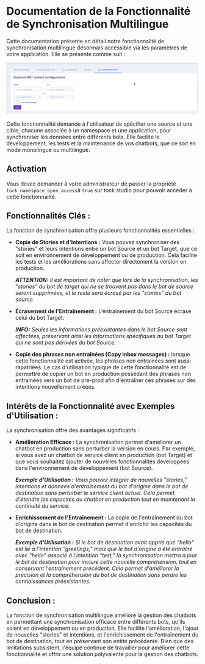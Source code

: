 # Documentation de la Fonctionnalité de Synchronisation Multilingue

Cette documentation présente en détail notre fonctionnalité de synchronisation multilingue désormais accessible via les paramètres de votre application. Elle se présente comme suit :

![Synchronization](../img/synchronization.png)

Cette fonctionnalité demande à l'utilisateur de spécifier une source et une cible, chacune associée à un namespace et une application, pour synchroniser les données entre différents bots. Elle facilite le développement, les tests et la maintenance de vos chatbots, que ce soit en mode monolingue ou multilingue.

## Activation

Vous devez demander à votre administrateur de passer la propriété `tock_namespace_open_access`à `true` sur tock studio pour pouvoir accéder à cette fonctionnalité.

## Fonctionnalités Clés :

La fonction de synchronisation offre plusieurs fonctionnalités essentielles :

- **Copie de Stories et d'Intentions :** Vous pouvez synchroniser des "stories" et leurs intentions entre un bot Source et un bot Target, que ce soit en environnement de développement ou de production. Cela facilite les tests et les améliorations sans affecter directement la version en production.

  _**ATTENTION:** Il est important de noter que lors de la synchronisation, les "stories" du bot de target qui ne se trouvent pas dans le bot de source seront supprimées, et le reste sera écrasé par les "stories" du bot source._

- **Écrasement de l'Entraînement :** L’entraînement du bot Source écrase celui du bot Target.

  _**INFO:** Seules les informations préexistantes dans le bot Source sont affectées, préservant ainsi les informations spécifiques au bot Target qui ne sont pas dérivées du bot Source._

- **Copie des phrases non entraînées (Copy inbox messages) :** lorsque cette fonctionnalité est activée, les phrases non entrainées sont aussi rapatriées. Le cas d'utilisation typique de cette fonctionnalité est de permettre de copier un bot en production possédant des phrases non entrainées vers un bot de pre-prod afin d'entraîner ces phrases sur des intentions nouvellement créées.

## Intérêts de la Fonctionnalité avec Exemples d'Utilisation :

La synchronisation offre des avantages significatifs :

- **Amélioration Efficace :** La synchronisation permet d'améliorer un chatbot en production sans perturber la version en cours. Par exemple, si vous avez un chatbot de service client en production (bot Target) et que vous souhaitez ajouter de nouvelles fonctionnalités développées dans l'environnement de développement (bot Source).

  _**Exemple d'Utilisation :** Vous pouvez intégrer de nouvelles "stories," intentions et données d'entraînement du bot d'origine dans le bot de destination sans perturber le service client actuel. Cela permet d'étendre les capacités du chatbot en production tout en maintenant la continuité du service._

- **Enrichissement de l'Entraînement :** La copie de l'entraînement du bot d'origine dans le bot de destination permet d'enrichir les capacités du bot de destination.

  _**Exemple d'Utilisation :** Si le bot de destination avait appris que "hello" est lié à l'intention "greetings," mais que le bot d'origine a été entraîné avec "hello" associé à l'intention "test," la synchronisation mettra à jour le bot de destination pour inclure cette nouvelle compréhension, tout en conservant l'entraînement précédent. Cela permet d'améliorer la précision et la compréhension du bot de destination sans perdre les connaissances préexistantes._

## Conclusion :

La fonction de synchronisation multilingue améliore la gestion des chatbots en permettant une synchronisation efficace entre différents bots, qu'ils soient en développement ou en production. Elle facilite l'amélioration, l'ajout de nouvelles "stories" et intentions, et l'enrichissement de l'entraînement du bot de destination, tout en préservant son entité précédente. Bien que des limitations subsistent, l'équipe continue de travailler pour améliorer cette fonctionnalité et offrir une solution polyvalente pour la gestion des chatbots.
